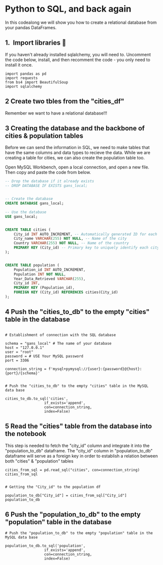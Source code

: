 
# Python to SQL, and back again
In this codealong we will show you how to create a relational database from your pandas DataFrames.

## 1.&nbsp; Import libraries 💾
If you haven't already installed sqlalchemy, you will need to. Uncomment the code below, install, and then recomment the code - you only need to install it once.


```
import pandas as pd
import requests
from bs4 import BeautifulSoup
import sqlalchemy
```
## 2 Create two tbles from the "cities_df"

Remember we want to have a relational database!!!


## 3 Creating the database and the backbone of cities & population tables

Before we can send the information in SQL, we need to make tables that have the same columns and data types to recieve the data. While we are creating a table for cities, we can also create the population table too.

Open MySQL Workbench, open a local connection, and open a new file. Then copy and paste the code from below.

```sql
-- Drop the database if it already exists
-- DROP DATABASE IF EXISTS gans_local;


-- Create the database
CREATE DATABASE gans_local;

-- Use the database
USE gans_local;


CREATE TABLE cities (
    City_id INT AUTO_INCREMENT, -- Automatically generated ID for each city
    City_name VARCHAR(255) NOT NULL, -- Name of the city
    Country VARCHAR(255) NOT NULL, -- Name of the country
    PRIMARY KEY (City_id) -- Primary key to uniquely identify each city
);


CREATE TABLE population (
    Population_id INT AUTO_INCREMENT,
    Population INT NOT NULL,
    Year_Data_Retrieved VARCHAR(255),
    City_id INT,
    PRIMARY KEY (Population_id),
    FOREIGN KEY (City_id) REFERENCES cities(City_id)
);
```



## 4 Push the "cities_to_db" to the empty "cities" table in the database

```

# Establishment of connection with the SQL database

schema = "gans_local" # The name of your database
host = "127.0.0.1"
user = "root"
password = # USE Your MySQL password
port = 3306

connection_string = f'mysql+pymysql://{user}:{password}@{host}:{port}/{schema}'


# Push the "cities_to_db" to the empty "cities" table in the MySQL data base

cities_to_db.to_sql('cities',
                  if_exists='append',
                  con=connection_string,
                  index=False)

```


## 5 Read the "cities" table from the database into the notebook

This step is needed to fetch the "city_id" column and integrate it into the "population_to_db" dataframe. The "city_id" column in "population_to_db" dataframe will serve as a foreign key in order to establish a relation between both "cities" & "population" tables


```
cities_from_sql = pd.read_sql("cities", con=connection_string)
cities_from_sql


# Getting the "City_id" to the population df

population_to_db["City_id"] = cities_from_sql["City_id"]
population_to_db

```

## 6 Push the "population_to_db" to the empty "population" table in the database

```
# Push the "population_to_db" to the empty "population" table in the MySQL data base

population_to_db.to_sql('population',
                  if_exists='append',
                  con=connection_string,
                  index=False)
```










